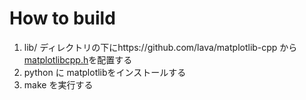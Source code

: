 # How to build

1. lib/ ディレクトリの下にhttps://github.com/lava/matplotlib-cpp から[matplotlibcpp.h](https://github.com/lava/matplotlib-cpp/blob/master/matplotlibcpp.h)を配置する
2. python に matplotlibをインストールする
3. make を実行する